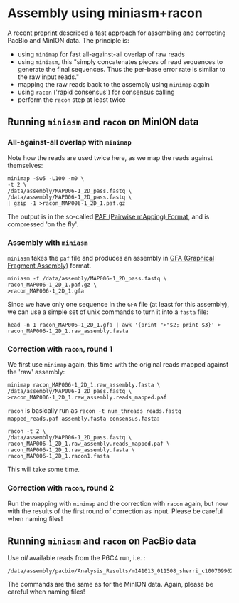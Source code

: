 Assembly using miniasm+racon
================================

A recent [preprint](http://biorxiv.org/content/early/2016/08/05/068122) described a fast approach for assembling and correcting PacBio and MinION data. The principle is:

* using `minimap` for fast all-against-all overlap of raw reads
* using `miniasm`, this "simply concatenates pieces of read sequences to generate the final sequences. Thus the per-base error rate is similar to the raw input reads."
* mapping the raw reads back to the assembly using `minimap` again
* using `racon` ('rapid consensus') for consensus calling
* perform the `racon` step at least twice

## Running `miniasm` and `racon` on MinION data

### All-against-all overlap with `minimap`

Note how the reads are used twice here, as we map the reads against themselves:

```
minimap -Sw5 -L100 -m0 \
-t 2 \
/data/assembly/MAP006-1_2D_pass.fastq \
/data/assembly/MAP006-1_2D_pass.fastq \
| gzip -1 >racon_MAP006-1_2D_1.paf.gz
```

The output is in the so-called [PAF (Pairwise mApping) Format](https://github.com/lh3/miniasm/blob/master/PAF.md), and is compressed 'on the fly'.

### Assembly with `miniasm`

`miniasm` takes the `paf` file and produces an assembly in [GFA (Graphical Fragment Assembly)](https://github.com/pmelsted/GFA-spec/blob/master/GFA-spec.md) format.

```
miniasm -f /data/assembly/MAP006-1_2D_pass.fastq \
racon_MAP006-1_2D_1.paf.gz \
>racon_MAP006-1_2D_1.gfa
```

Since we have only one sequence in the `GFA` file (at least for this assembly), we can use a simple set of unix commands to turn it into a `fasta` file:

```
head -n 1 racon_MAP006-1_2D_1.gfa | awk '{print ">"$2; print $3}' > racon_MAP006-1_2D_1.raw_assembly.fasta
```

### Correction with `racon`, round 1

We first use `minimap` again, this time with the original reads mapped against the 'raw' assembly:

```
minimap racon_MAP006-1_2D_1.raw_assembly.fasta \
/data/assembly/MAP006-1_2D_pass.fastq \
>racon_MAP006-1_2D_1.raw_assembly.reads_mapped.paf
```

`racon` is basically run as `racon -t num_threads reads.fastq mapped_reads.paf assembly.fasta consensus.fasta`:

```
racon -t 2 \
/data/assembly/MAP006-1_2D_pass.fastq \
racon_MAP006-1_2D_1.raw_assembly.reads_mapped.paf \
racon_MAP006-1_2D_1.raw_assembly.fasta \
racon_MAP006-1_2D_1.racon1.fasta
```

This will take some time.

### Correction with `racon`, round 2

Run the mapping with `minimap` and the correction with `racon` again, but now with the results of the first round of correction as input. Please be careful when naming files!
        
## Running `miniasm` and `racon` on PacBio data

Use *all* available reads from the P6C4 run, i.e. :

```
/data/assembly/pacbio/Analysis_Results/m141013_011508_sherri_c100709962550000001823135904221533_s1_p0.filtered_subreads.fastq
```

The commands are the same as for the MinION data. Again, please be careful when naming files!